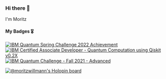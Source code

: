### Hi there 👋

I'm Moritz

<!--
**MoritzWillmann/MoritzWillmann** is a ✨ _special_ ✨ repository because its `README.md` (this file) appears on your GitHub profile.

Here are some ideas to get you started:

- 🔭 I’m currently working on ...
- 🌱 I’m currently learning ...
- 👯 I’m looking to collaborate on ...
- 🤔 I’m looking for help with ...
- 💬 Ask me about ...
- 📫 How to reach me: ...
- 😄 Pronouns: ...
- ⚡ Fun fact: ...
-->

#### My Badges 🎖️
<!--START_SECTION:badges-->
[![IBM Quantum Spring Challenge 2022 Achievement](https://images.credly.com/size/110x110/images/b94c0f23-3b97-45d0-8af3-dfa591b2b840/image.png)](http://www.credly.com/badges/ca60135f-8951-40da-9e1d-17eb35e51843 "IBM Quantum Spring Challenge 2022 Achievement")
[![IBM Certified Associate Developer - Quantum Computation using Qiskit v0.2X](https://images.credly.com/size/110x110/images/7f8d686d-dae3-4d9f-8275-fbd449b4008e/IBM_Certified_Associate_Developer_-_Quantum_Computation_using_Qiskit_v0.2X.png)](http://www.credly.com/badges/1c09cb58-03d8-41a0-8fbf-f492742278e7 "IBM Certified Associate Developer - Quantum Computation using Qiskit v0.2X")
[![IBM Quantum Challenge - Fall 2021 - Advanced](https://images.credly.com/size/110x110/images/5ac2919b-daee-47f4-a77e-015dc660a4f8/IBM_Quantum_Challenge_Fall_2021_Achievement_-_Advanced.png)](http://www.credly.com/badges/0872d5d0-a2ef-4e47-9bb3-8f93d159d8ea "IBM Quantum Challenge - Fall 2021 - Advanced")
<!--END_SECTION:badges-->
[![@moritzwillmann's Holopin board](https://holopin.io/api/user/board?user=moritzwillmann)](https://holopin.io/@moritzwillmann)
